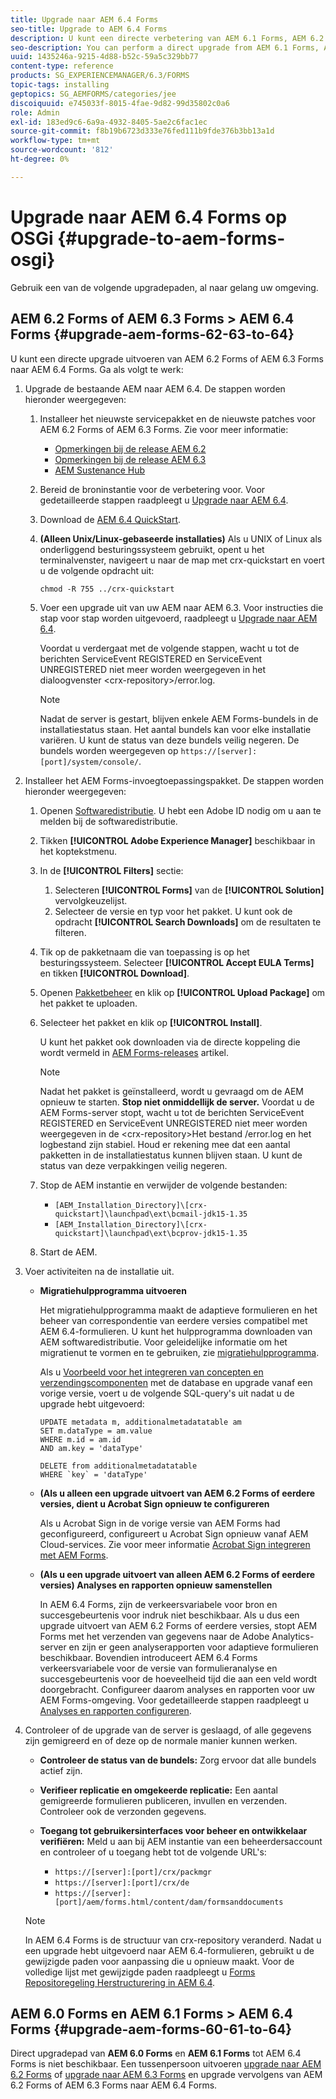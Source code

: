 ```yaml
---
title: Upgrade naar AEM 6.4 Forms
seo-title: Upgrade to AEM 6.4 Forms
description: U kunt een directe verbetering van AEM 6.1 Forms, AEM 6.2 Forms, en LiveCycle ES4 SP1 aan AEM 6.3 Forms uitvoeren.
seo-description: You can perform a direct upgrade from AEM 6.1 Forms, AEM 6.2 Forms, and LiveCycle ES4 SP1 to AEM 6.3 Forms.
uuid: 1435246a-9215-4d88-b52c-59a5c329bb77
content-type: reference
products: SG_EXPERIENCEMANAGER/6.3/FORMS
topic-tags: installing
geptopics: SG_AEMFORMS/categories/jee
discoiquuid: e745033f-8015-4fae-9d82-99d35802c0a6
role: Admin
exl-id: 183ed9c6-6a9a-4932-8405-5ae2c6fac1ec
source-git-commit: f8b19b6723d333e76fed111b9fde376b3bb13a1d
workflow-type: tm+mt
source-wordcount: '812'
ht-degree: 0%

---
```


# Upgrade naar AEM 6.4 Forms op OSGi {#upgrade-to-aem-forms-osgi}

Gebruik een van de volgende upgradepaden, al naar gelang uw omgeving.

## AEM 6.2 Forms of AEM 6.3 Forms > AEM 6.4 Forms {#upgrade-aem-forms-62-63-to-64}

U kunt een directe upgrade uitvoeren van AEM 6.2 Forms of AEM 6.3 Forms naar AEM 6.4 Forms. Ga als volgt te werk:

1. Upgrade de bestaande AEM naar AEM 6.4. De stappen worden hieronder weergegeven:

   1. Installeer het nieuwste servicepakket en de nieuwste patches voor AEM 6.2 Forms of AEM 6.3 Forms. Zie voor meer informatie:

      * [Opmerkingen bij de release AEM 6.2](https://helpx.adobe.com/experience-manager/6-2/release-notes.html)
      * [Opmerkingen bij de release AEM 6.3](https://helpx.adobe.com/experience-manager/6-3/release-notes.html)
      * [AEM Sustenance Hub](https://helpx.adobe.com/experience-manager/aem-releases-updates.html)
   1. Bereid de broninstantie voor de verbetering voor. Voor gedetailleerde stappen raadpleegt u [Upgrade naar AEM 6.4](/help/sites-deploying/upgrade.md#preparing%20the%20source%20instance).
   1. Download de [AEM 6.4 QuickStart](/help/sites-deploying/deploy.md#getting%20the%20software).
   1. **(Alleen Unix/Linux-gebaseerde installaties)** Als u UNIX of Linux als onderliggend besturingssysteem gebruikt, opent u het terminalvenster, navigeert u naar de map met crx-quickstart en voert u de volgende opdracht uit:

      `chmod -R 755 ../crx-quickstart`

   1. Voer een upgrade uit van uw AEM naar AEM 6.3. Voor instructies die stap voor stap worden uitgevoerd, raadpleegt u [Upgrade naar AEM 6.4](/help/sites-deploying/upgrade.md).

      Voordat u verdergaat met de volgende stappen, wacht u tot de berichten ServiceEvent REGISTERED en ServiceEvent UNREGISTERED niet meer worden weergegeven in het dialoogvenster &lt;crx-repository>/error.log.

      >[!NOTE]
      >
      >Nadat de server is gestart, blijven enkele AEM Forms-bundels in de installatiestatus staan. Het aantal bundels kan voor elke installatie variëren. U kunt de status van deze bundels veilig negeren. De bundels worden weergegeven op `https://[server]:[port]/system/console/`.


1. Installeer het AEM Forms-invoegtoepassingspakket. De stappen worden hieronder weergegeven:

   1. Openen [Softwaredistributie](https://experience.adobe.com/downloads). U hebt een Adobe ID nodig om u aan te melden bij de softwaredistributie.
   1. Tikken **[!UICONTROL Adobe Experience Manager]** beschikbaar in het koptekstmenu.
   1. In de **[!UICONTROL Filters]** sectie:
      1. Selecteren **[!UICONTROL Forms]** van de **[!UICONTROL Solution]** vervolgkeuzelijst.
      1. Selecteer de versie en typ voor het pakket. U kunt ook de opdracht **[!UICONTROL Search Downloads]** om de resultaten te filteren.
   1. Tik op de pakketnaam die van toepassing is op het besturingssysteem. Selecteer **[!UICONTROL Accept EULA Terms]** en tikken **[!UICONTROL Download]**.
   1. Openen [Pakketbeheer](https://docs.adobe.com/content/help/en/experience-manager-65/administering/contentmanagement/package-manager.html)  en klik op **[!UICONTROL Upload Package]** om het pakket te uploaden.
   1. Selecteer het pakket en klik op **[!UICONTROL Install]**.

      U kunt het pakket ook downloaden via de directe koppeling die wordt vermeld in [AEM Forms-releases](https://helpx.adobe.com/aem-forms/kb/aem-forms-releases.html) artikel.

      >[!NOTE]
      >
      >Nadat het pakket is geïnstalleerd, wordt u gevraagd om de AEM opnieuw te starten. **Stop niet onmiddellijk de server.** Voordat u de AEM Forms-server stopt, wacht u tot de berichten ServiceEvent REGISTERED en ServiceEvent UNREGISTERED niet meer worden weergegeven in de &lt;crx-repository>Het bestand /error.log en het logbestand zijn stabiel. Houd er rekening mee dat een aantal pakketten in de installatiestatus kunnen blijven staan. U kunt de status van deze verpakkingen veilig negeren.

   1. Stop de AEM instantie en verwijder de volgende bestanden:

      * `[AEM_Installation_Directory]\[crx-quickstart]\launchpad\ext\bcmail-jdk15-1.35`
      * `[AEM_Installation_Directory]\[crx-quickstart]\launchpad\ext\bcprov-jdk15-1.35`
   1. Start de AEM.


1. Voer activiteiten na de installatie uit.

   * **Migratiehulpprogramma uitvoeren**

      Het migratiehulpprogramma maakt de adaptieve formulieren en het beheer van correspondentie van eerdere versies compatibel met AEM 6.4-formulieren. U kunt het hulpprogramma downloaden van AEM softwaredistributie. Voor geleidelijke informatie om het migratienut te vormen en te gebruiken, zie [migratiehulpprogramma](/help/forms/using/migration-utility.md).

      Als u [Voorbeeld voor het integreren van concepten en verzendingscomponenten](integrate-draft-submission-database.md) met de database en upgrade vanaf een vorige versie, voert u de volgende SQL-query&#39;s uit nadat u de upgrade hebt uitgevoerd:

      ```
      UPDATE metadata m, additionalmetadatatable am
      SET m.dataType = am.value
      WHERE m.id = am.id
      AND am.key = 'dataType'
      ```

      ```
      DELETE from additionalmetadatatable
      WHERE `key` = 'dataType'
      ```

   * **(Als u alleen een upgrade uitvoert van AEM 6.2 Forms of eerdere versies, dient u Acrobat Sign opnieuw te configureren**

      Als u Acrobat Sign in de vorige versie van AEM Forms had geconfigureerd, configureert u Acrobat Sign opnieuw vanaf AEM Cloud-services. Zie voor meer informatie [Acrobat Sign integreren met AEM Forms](/help/forms/using/adobe-sign-integration-adaptive-forms.md).

   * **(Als u een upgrade uitvoert van alleen AEM 6.2 Forms of eerdere versies) Analyses en rapporten opnieuw samenstellen**

      In AEM 6.4 Forms, zijn de verkeersvariabele voor bron en succesgebeurtenis voor indruk niet beschikbaar. Als u dus een upgrade uitvoert van AEM 6.2 Forms of eerdere versies, stopt AEM Forms met het verzenden van gegevens naar de Adobe Analytics-server en zijn er geen analyserapporten voor adaptieve formulieren beschikbaar. Bovendien introduceert AEM 6.4 Forms verkeersvariabele voor de versie van formulieranalyse en succesgebeurtenis voor de hoeveelheid tijd die aan een veld wordt doorgebracht. Configureer daarom analyses en rapporten voor uw AEM Forms-omgeving. Voor gedetailleerde stappen raadpleegt u [Analyses en rapporten configureren](/help/forms/using/configure-analytics-forms-documents.md).

1. Controleer of de upgrade van de server is geslaagd, of alle gegevens zijn gemigreerd en of deze op de normale manier kunnen werken.

   * **Controleer de status van de bundels:** Zorg ervoor dat alle bundels actief zijn.
   * **Verifieer replicatie en omgekeerde replicatie:** Een aantal gemigreerde formulieren publiceren, invullen en verzenden. Controleer ook de verzonden gegevens.
   * **Toegang tot gebruikersinterfaces voor beheer en ontwikkelaar verifiëren:** Meld u aan bij AEM instantie van een beheerdersaccount en controleer of u toegang hebt tot de volgende URL&#39;s:

      * `https://[server]:[port]/crx/packmgr`
      * `https://[server]:[port]/crx/de`
      * `https://[server]:[port]/aem/forms.html/content/dam/formsanddocuments`

   >[!NOTE]
   In AEM 6.4 Forms is de structuur van crx-repository veranderd. Nadat u een upgrade hebt uitgevoerd naar AEM 6.4-formulieren, gebruikt u de gewijzigde paden voor aanpassing die u opnieuw maakt. Voor de volledige lijst met gewijzigde paden raadpleegt u [Forms Repositoregeling Herstructurering in AEM 6.4](/help/sites-deploying/forms-repository-restructuring-in-aem-6-4.md).

## AEM 6.0 Forms en AEM 6.1 Forms > AEM 6.4 Forms {#upgrade-aem-forms-60-61-to-64}

Direct upgradepad van **AEM 6.0 Forms** en **AEM 6.1 Forms** tot AEM 6.4 Forms is niet beschikbaar. Een tussenpersoon uitvoeren [upgrade naar AEM 6.2 Forms](/help/forms/using/upgrade.md) of [upgrade naar AEM 6.3 Forms](/help/forms/using/upgrade.md) en upgrade vervolgens van AEM 6.2 Forms of AEM 6.3 Forms naar AEM 6.4 Forms.
